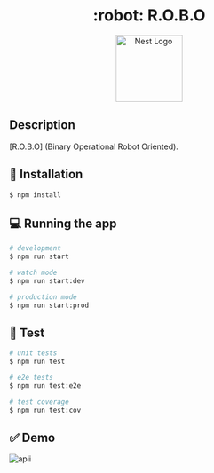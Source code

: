 <h1 align="center">
 :robot: R.O.B.O
</h1>

<p align="center">
  <img src="https://nestjs.com/img/logo_text.svg" width="120" alt="Nest Logo" />
</p>

## Description

[R.O.B.O]  (Binary Operational Robot Oriented).

## :hammer: Installation

```bash
$ npm install
```

## :computer: Running the app

```bash
# development
$ npm run start

# watch mode
$ npm run start:dev

# production mode
$ npm run start:prod
```

## :wrench: Test

```bash
# unit tests
$ npm run test

# e2e tests
$ npm run test:e2e

# test coverage
$ npm run test:cov
```
## :white_check_mark: Demo


![apii](https://user-images.githubusercontent.com/30250307/89688272-31e75080-d8d8-11ea-8a36-eb9b580fb410.gif)


